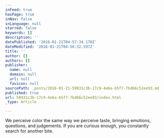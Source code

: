 ```yaml
---
inFeed: true
hasPage: true
inNav: false
inLanguage: null
starred: false
keywords: []
description: ''
datePublished: '2016-01-21T04:57:34.170Z'
dateModified: '2016-01-21T04:56:32.597Z'
title: ''
author: []
authors: []
publisher:
  name: null
  domain: null
  url: null
  favicon: null
sourcePath: _posts/2016-01-21-59931c3b-17c9-4e6a-b5f7-7bd66c52ee93.md
published: true
url: 59931c3b-17c9-4e6a-b5f7-7bd66c52ee93/index.html
_type: Article

---
```

We perceive color the same way we perceive taste, bringing emotions, questions, and judgements. If you are curious enough, you constantly search for another bite.